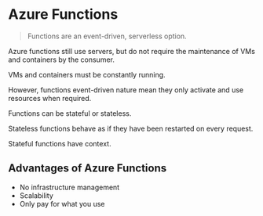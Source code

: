 
# Azure Functions

> Functions are an event-driven, serverless option.

Azure functions still use servers, but do not require the maintenance of VMs and containers by the
consumer.

VMs and containers must be constantly running.

However, functions event-driven nature mean they only activate and use resources when required.

Functions can be stateful or stateless.

Stateless functions behave as if they have been restarted on every request.

Stateful functions have context.

## Advantages of Azure Functions

- No infrastructure management
- Scalability
- Only pay for what you use

